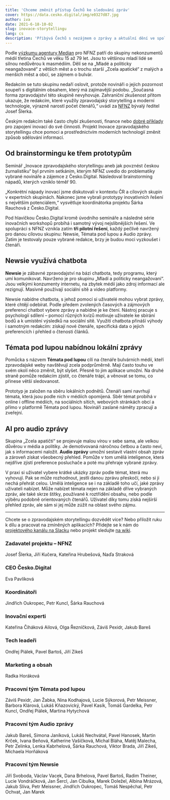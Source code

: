 ```yaml
---
title: 'Chceme změnit přístup Čechů ke sledování zpráv'
cover: https://data.cesko.digital/img/e0327d87.jpg
author: iva
date: 2021-6-18-10-02
slug: inovace-storytellingu
lang: cs
description: 'Přibývá Čechů s nezájmem o zprávy a aktuální dění ve společnosti. Česko.Digital to chce společně s Nadačním fondem nezávislé žurnalistiky (NFNZ) změnit. Projekt Inovace zpravodajského storytellingu si klade za cíl zatraktivnit formu zpravodajského obsahu a přinést redakcím nové čtenáře. Ve vývoji už jsou tři pilotní řešení. Co zajímavého přináší?'
---
```


Podle [výzkumu agentury Median](https://www.nfnz.cz/studie-a-analyzy/cesi-a-zpravodajstvi/) pro NFNZ patří do skupiny nekonzumentů médií třetina Čechů ve věku 15 až 79 let. Jsou to většinou mladí lidé se silnou nedůvěrou k masmédiím. Dělí se na „Mladé a politicky neangažované“ z větších měst a o trochu starší „Zcela apatické“ z malých a menších měst a obcí, se zájmem o bulvár.

Redakcím se tuto skupinu nedaří oslovit, protože novináři o jejich pozornost soupeří s digitálním obsahem, který má zajímavější podobu. „Současná forma zpravodajství této skupině nevyhovuje. Zahraniční zkušenost přitom ukazuje, že redakcím, které využily zpravodajský storytelling a moderní technologie, výrazně narostl počet čtenářů,“ uvádí za [NFNZ](https://www.nfnz.cz/) bývalý ředitel Josef Šlerka.

Českým redakcím také často chybí zkušenosti, finance nebo [dobré příklady](https://www.nfnz.cz/studie-a-analyzy/soucasne-trendy-v-sireni-novinarskych-informaci/) pro zapojení inovací do své činnosti. Projekt Inovace zpravodajského storytellingu chce pomoci a prostřednictvím moderních technologií změnit způsob sdělování informací.

## Od brainstormingu ke třem prototypům

Seminář „Inovace zpravodajského storytellingu aneb jak povznést českou žurnalistiku“ byl prvním setkáním, kterým NFNZ uvedlo do problematiky vybrané novináře a zájemce z Česko.Digital. Následoval brainstorming nápadů, kterých vzniklo téměř 90.

„Konkrétní nápady inovací jsme diskutovali v kontextu ČR a cílových skupin v expertních skupinách. Nakonec jsme vybrali prototypy inovativních řešení s největším potenciálem,“ vysvětluje koordinátorka projektu Šárka Rauchová z Česko.Digital.

Pod hlavičkou Česko.Digital kromě úvodního semináře a následné série inovačních workshopů probíhá i samotný vývoj nejslibnějších řešení. Ve spolupráci s NFNZ vznikla zatím **tři pilotní řešení**, každý pečlivě navržený pro danou cílovou skupinu: Newsie, Témata pod lupou a Audio zprávy. Zatím je testovaly pouze vybrané redakce, brzy je budou moci vyzkoušet i čtenáři.

## Newsie využívá chatbota

**Newsie** je zábavné zpravodajství na bázi chatbota, tedy programu, který umí komunikovat. Navrženo je pro skupinu „Mladí a politicky neangažovaní“. Jsou velkými konzumenty internetu, na zbytek médií jako zdroj informací ale rezignují. Masivně používají sociální sítě a video platformy.

Newsie nabídne chatbota, s jehož pomocí si uživatelé mohou vybrat zprávy, které chtějí odebírat. Podle předem zvolených časových a zájmových preferencí chatbot vybere zprávy a nabídne je ke čtení. Nástroj pracuje s psychologií sdílení – pomocí různých kvízů motivuje uživatele ke sbírání bodů a k umístění výsledků na sociální sítě. Využití chatbota přináší výhody i samotným redakcím: získají nové čtenáře, specifická data o jejich preferencích i přehled o čtenosti článků.

## Témata pod lupou nabídnou lokální zprávy

Pomůcka s názvem **Témata pod lupou** cílí na čtenáře bulvárních médií, kteří zpravodajské weby navštěvují zcela podprůměrně. Mají často touhu ve svém okolí něco změnit, být slyšet. Přesně to jim aplikace umožní. Na druhé straně pomůže redakcím zjistit, co čtenáře trápí, a věnovat se tomu, co přinese větší sledovanost.

Prototyp je založen na sběru lokálních podnětů. Čtenáři sami navrhují témata, která jsou podle nich v médiích opomíjená. Sběr témat probíhá v online i offline médiích, na sociálních sítích, webových stránkách obcí a přímo v platformě Témata pod lupou. Novináři zaslané náměty zpracují a zveřejní.

## AI pro audio zprávy

Skupina „Zcela apatičtí“ se projevuje malou vírou v sebe sama, ale velkou důvěrou v média a politiky. Je demotivovaná náročnou četbou a často neví, jak s informacemi naložit. **Audio zprávy** umožní sestavit vlastní obsah zpráv a zároveň získat všeobecný přehled. Pomůže v tom umělá inteligence, která nejdříve zjistí preference posluchače a poté mu přehraje vybrané zprávy.

V praxi si uživatel vybere krátké ukázky zpráv podle témat, která mu vyhovují. Pak se může rozhodnout, jestli danou zprávu přeskočí, nebo si ji nechá přehrát celou. Umělá inteligence se i na základě toho učí, jaké zprávy uživateli nabízet. Může nabízet témata nejen na základě dříve vybraných zpráv, ale také skrze štítky, používané k roztřídění obsahu, nebo podle výběru podobně orientovaných čtenářů. Uživatel díky tomu získá nejširší přehled zpráv, ale sám si jej může zúžit na oblast svého zájmu.

---

Chcete se o zpravodajském storytellingu dozvědět více? Nebo přiložit ruku k dílu a pracovat na zmíněných aplikacích? Přidejte se k nám do [projektového kanálu na Slacku](https://cesko-digital.slack.com/archives/C01AENB1LPP) nebo projekt sledujte [na wiki](https://cesko-digital.atlassian.net/l/c/vpPMhNCY).

### Zadavatel projektu – NFNZ

Josef Šlerka, Jiří Kučera, Kateřina Hrubešová, Naďa Straková

### CEO Česko.Digital

Eva Pavlíková

### Koordinátoři

Jindřich Oukropec, Petr Kuncl, Šárka Rauchová

### Inovační experti

Kateřina Čiháková Ailová, Olga Řezníčková, Záviš Pexidr, Jakub Bareš

### Tech leadeři

Ondřej Piálek, Pavel Bartoš, Jiří Zikeš

### Marketing a obsah

Radka Horáková

### Pracovní tým Témata pod lupou

Záviš Pexidr, Jan Žabka, Nina Kodhajová, Lucie Sýkorová, Petr Meissner, Barbora Klárová, Lukáš Kňazovický, Pavel Kasík, Tomáš Gardelka, Petr Kuncl, Ondřej Piálek, Martina Hytychová

### Pracovní tým Audio zprávy

Jakub Bareš, Simona Janíková, Lukáš Nechvátal, Pavel Hanosek, Martin Krček, Ivana Beňová, Katherine Vašíčková, Michal Bláha, Matěj Malecha, Petr Zelinka, Lenka Kabrhelová, Šárka Rauchová, Viktor Brada, Jiří Zikeš, Michaela Horňáková

### Pracovní tým Newsie

Jiří Svoboda, Václav Vacek, Dana Brhelova, Pavel Bartoš, Radim Theiner, Lucie Vondráčková, Jan Šercl, Jan Cibulka, Marek Doležel, Albína Mrázová, Jakub Slíva, Petr Meissner, Jindřich Oukropec, Tomáš Nespěchal, Petr Ochvat, Jan Marek
